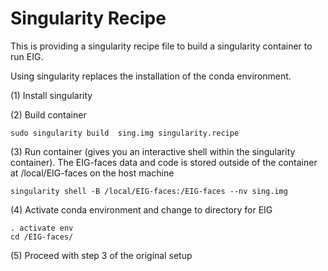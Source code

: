 # Singularity Recipe

This is providing a singularity recipe file to build a singularity container to run EIG.

Using singularity replaces the installation of the conda environment.

(1) Install singularity

(2) Build container
```
sudo singularity build  sing.img singularity.recipe
```
(3) Run container (gives you an interactive shell within the singularity container). The EIG-faces data and code is stored outside of the container at /local/EIG-faces on the host machine
```
singularity shell -B /local/EIG-faces:/EIG-faces --nv sing.img
```
(4) Activate conda environment and change to directory for EIG
```
. activate env  
cd /EIG-faces/
```
(5) Proceed with step 3 of the original setup
